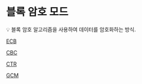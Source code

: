 # 블록 암호 모드

<aside>
💡 블록 암호 알고리즘을 사용하여 데이터를 암호화하는 방식.

</aside>

[ECB](%E1%84%87%E1%85%B3%E1%86%AF%E1%84%85%E1%85%A9%E1%86%A8%20%E1%84%8B%E1%85%A1%E1%86%B7%E1%84%92%E1%85%A9%20%E1%84%86%E1%85%A9%E1%84%83%E1%85%B3%20c5806e6169ce4045bea4e8f341d126cc/ECB%20806b7eae23614e0e9dc5fe01d524851c.md)

[CBC](%E1%84%87%E1%85%B3%E1%86%AF%E1%84%85%E1%85%A9%E1%86%A8%20%E1%84%8B%E1%85%A1%E1%86%B7%E1%84%92%E1%85%A9%20%E1%84%86%E1%85%A9%E1%84%83%E1%85%B3%20c5806e6169ce4045bea4e8f341d126cc/CBC%20773e87b3d9b84203a5b7fd0894511813.md)

[CTR](%E1%84%87%E1%85%B3%E1%86%AF%E1%84%85%E1%85%A9%E1%86%A8%20%E1%84%8B%E1%85%A1%E1%86%B7%E1%84%92%E1%85%A9%20%E1%84%86%E1%85%A9%E1%84%83%E1%85%B3%20c5806e6169ce4045bea4e8f341d126cc/CTR%20f9058ebaced84f8da9336f3a1a24caad.md)

[GCM](%E1%84%87%E1%85%B3%E1%86%AF%E1%84%85%E1%85%A9%E1%86%A8%20%E1%84%8B%E1%85%A1%E1%86%B7%E1%84%92%E1%85%A9%20%E1%84%86%E1%85%A9%E1%84%83%E1%85%B3%20c5806e6169ce4045bea4e8f341d126cc/GCM%20636650aef1f54f7cbd9e5de72bd158ec.md)